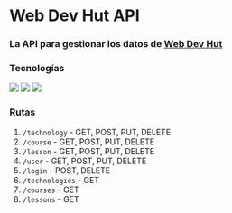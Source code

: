 # Web Dev Hut API
### La API para gestionar los datos de [Web Dev Hut](https://github.com/adanj27/Web-Dev-Hut-Open-Source)

### Tecnologías
![](https://img.shields.io/badge/Express.js-404D59?style=for-the-badge) ![](https://img.shields.io/badge/JavaScript-F7DF1E?style=for-the-badge&logo=javascript&logoColor=black) ![](https://img.shields.io/badge/Node.js-43853D?style=for-the-badge&logo=node.js&logoColor=white)

### Rutas
1. ```/technology``` - GET, POST, PUT, DELETE
2. ```/course``` - GET, POST, PUT, DELETE
3. ```/lesson``` - GET, POST, PUT, DELETE
4. ```/user``` - GET, POST, PUT, DELETE
5. ```/login``` - POST, DELETE
6. ```/technologies``` - GET
7. ```/courses``` - GET
8. ```/lessons``` - GET
